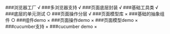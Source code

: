 
###浏览器工厂  √
###多浏览器支持   √
###页面底层封装   √
###基础工具类    √
###底层的单元测试  ○
###页面操作分层   √
###页面模型库    ×
###基础的抽象组件  ○
###组件demo   ×
###页面操作demo ×
###页面模型demo ×
###cucumber支持   ×
###cucumber demo    ×
